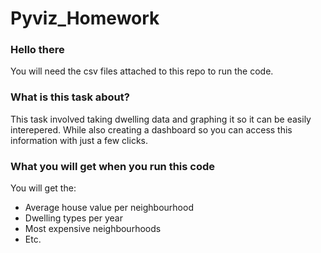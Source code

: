 # Pyviz_Homework
### Hello there
You will need the csv files attached to this repo to run the code.

### What is this task about?
This task involved taking dwelling data and graphing it so it can be easily interepered. While also creating a dashboard so you can access this information with just a few clicks.


### What you will get when you run this code
You will get the:
- Average house value per neighbourhood
- Dwelling types per year
- Most expensive neighbourhoods 
- Etc. 
